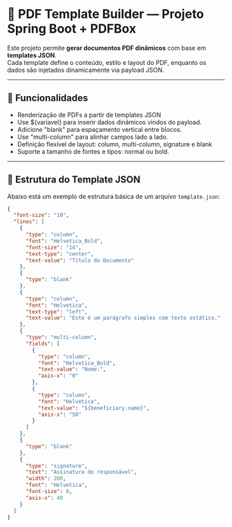 # 📄 PDF Template Builder — Projeto Spring Boot + PDFBox

Este projeto permite **gerar documentos PDF dinâmicos** com base em **templates JSON**.  
Cada template define o conteúdo, estilo e layout do PDF, enquanto os dados são injetados dinamicamente via payload JSON.

---

## 🚀 Funcionalidades

- Renderização de PDFs a partir de templates JSON  
- Use ${variavel} para inserir dados dinâmicos vindos do payload.
- Adicione "blank" para espaçamento vertical entre blocos.
- Use "multi-column" para alinhar campos lado a lado.
- Definição flexível de layout: column, multi-column, signature e blank  
- Suporte a tamanho de fontes e tipos: normal ou bold. 

---

## 🧩 Estrutura do Template JSON

Abaixo está um exemplo de estrutura básica de um arquivo `template.json`:

```json
{
  "font-size": "10",
  "lines": [
    {
      "type": "column",
      "font": "Helvetica_Bold",
      "font-size": "14",
      "text-type": "center",
      "text-value": "Título do Documento"
    },
    {
      "type": "blank"
    },
    {
      "type": "column",
      "font": "Helvetica",
      "text-type": "left",
      "text-value": "Este é um parágrafo simples com texto estático."
    },
    {
      "type": "multi-column",
      "fields": [
        {
          "type": "column",
          "font": "Helvetica_Bold",
          "text-value": "Nome:",
          "axis-x": "0"
        },
        {
          "type": "column",
          "font": "Helvetica",
          "text-value": "${beneficiary.name}",
          "axis-x": "50"
        }
      ]
    },
    {
      "type": "blank"
    },
    {
      "type": "signature",
      "text": "Assinatura do responsável",
      "width": 200,
      "font": "Helvetica",
      "font-size": 8,
      "axis-x": 40
    }
  ]
}

